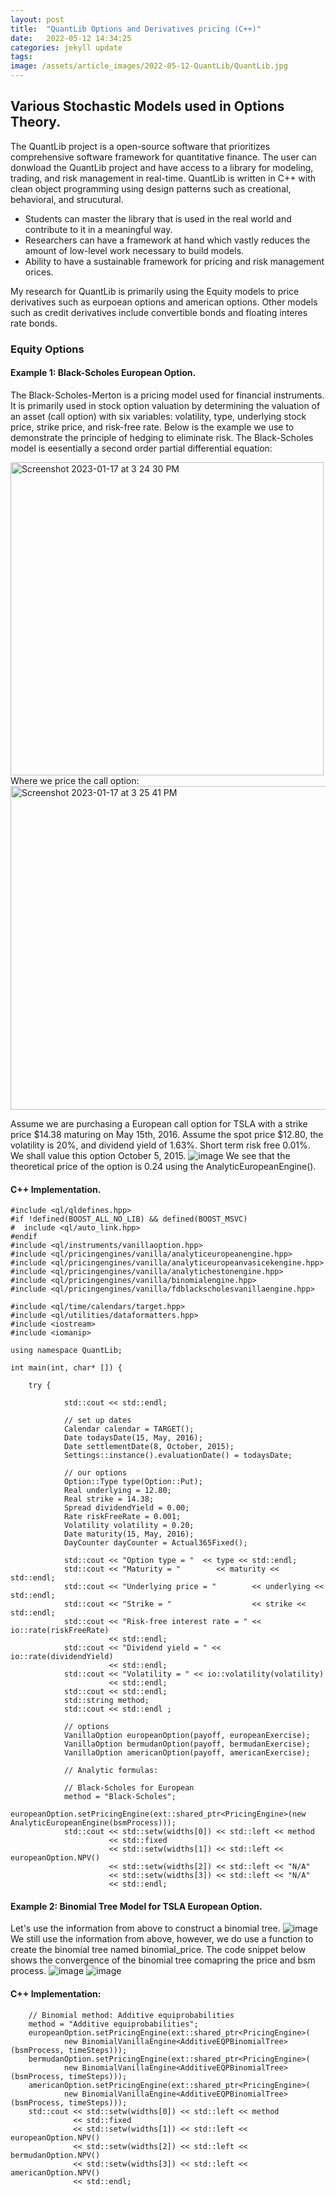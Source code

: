 ```yaml
---
layout: post
title:  "QuantLib Options and Derivatives pricing (C++)"
date:   2022-05-12 14:34:25
categories: jekyll update
tags: 
image: /assets/article_images/2022-05-12-QuantLib/QuantLib.jpg
---
```


## Various Stochastic Models used in Options Theory.

The QuantLib project is a open-source software that prioritizes comprehensive software framework for quantitative finance. The user can donwload the QuantLib project and have access to a library for modeling, trading, and risk management in real-time. QuantLib is written in C++ with clean object programming using design patterns such as creational, behavioral, and strucutural.

  * Students can master the library that is used in the real world and contribute to it in a meaningful way.
  * Researchers can have a framework at hand which vastly reduces the amount of low-level work necessary to build models.
  * Ability to have a sustainable framework for pricing and risk management orices.

My research for QuantLib is primarily using the Equity models to price derivatives such as eurpoean options and american options. Other models such as credit derivatives include convertible bonds and floating interes rate bonds.

### Equity Options

#### Example 1: Black-Scholes European Option.
The Black-Scholes-Merton is a pricing model used for financial instruments. It is primarily used in stock option valuation by determining the valuation of an asset (call option) with six variables: volatility, type, underlying stock price, strike price, and risk-free rate. Below is the example we use to demonstrate the principle of hedging to eliminate risk. The Black-Scholes model is eesentially a second order partial differential equation:

<img width="501" alt="Screenshot 2023-01-17 at 3 24 30 PM" src="https://user-images.githubusercontent.com/75659218/213034548-30dbf9a4-3776-468c-aa68-2a993552a08d.png">
Where we price the call option:

<img width="518" alt="Screenshot 2023-01-17 at 3 25 41 PM" src="https://user-images.githubusercontent.com/75659218/213034693-584f636f-8558-46c8-9682-ccc69893509c.png">



Assume we are purchasing a European call option for TSLA with a strike price $14.38 maturing on May 15th, 2016. Assume the spot price $12.80, the volatility is 20%, and dividend yield of 1.63%. Short term risk free 0.01%. We shall value this option October 5, 2015.
![image](https://user-images.githubusercontent.com/75659218/212205215-49871f6b-7335-48c0-95d1-d527502ff7c5.png)
We see that the theoretical price of the option is 0.24 using the AnalyticEuropeanEngine().

#### C++ Implementation.
    #include <ql/qldefines.hpp>
    #if !defined(BOOST_ALL_NO_LIB) && defined(BOOST_MSVC)
    #  include <ql/auto_link.hpp>
    #endif
    #include <ql/instruments/vanillaoption.hpp>
    #include <ql/pricingengines/vanilla/analyticeuropeanengine.hpp>
    #include <ql/pricingengines/vanilla/analyticeuropeanvasicekengine.hpp>
    #include <ql/pricingengines/vanilla/analytichestonengine.hpp>
    #include <ql/pricingengines/vanilla/binomialengine.hpp>
    #include <ql/pricingengines/vanilla/fdblackscholesvanillaengine.hpp>

    #include <ql/time/calendars/target.hpp>
    #include <ql/utilities/dataformatters.hpp>
    #include <iostream>
    #include <iomanip>

    using namespace QuantLib;

    int main(int, char* []) {

        try {

                std::cout << std::endl;

                // set up dates
                Calendar calendar = TARGET();
                Date todaysDate(15, May, 2016);
                Date settlementDate(8, October, 2015);
                Settings::instance().evaluationDate() = todaysDate;

                // our options
                Option::Type type(Option::Put);
                Real underlying = 12.80;
                Real strike = 14.38;
                Spread dividendYield = 0.00;
                Rate riskFreeRate = 0.001;
                Volatility volatility = 0.20;
                Date maturity(15, May, 2016);
                DayCounter dayCounter = Actual365Fixed();

                std::cout << "Option type = "  << type << std::endl;
                std::cout << "Maturity = "        << maturity << std::endl;
                std::cout << "Underlying price = "        << underlying << std::endl;
                std::cout << "Strike = "                  << strike << std::endl;
                std::cout << "Risk-free interest rate = " << io::rate(riskFreeRate)
                          << std::endl;
                std::cout << "Dividend yield = " << io::rate(dividendYield)
                          << std::endl;
                std::cout << "Volatility = " << io::volatility(volatility)
                          << std::endl;
                std::cout << std::endl;
                std::string method;
                std::cout << std::endl ;
                
                // options
                VanillaOption europeanOption(payoff, europeanExercise);
                VanillaOption bermudanOption(payoff, bermudanExercise);
                VanillaOption americanOption(payoff, americanExercise);

                // Analytic formulas:

                // Black-Scholes for European
                method = "Black-Scholes";
                europeanOption.setPricingEngine(ext::shared_ptr<PricingEngine>(new AnalyticEuropeanEngine(bsmProcess)));
                std::cout << std::setw(widths[0]) << std::left << method
                          << std::fixed
                          << std::setw(widths[1]) << std::left << europeanOption.NPV()
                          << std::setw(widths[2]) << std::left << "N/A"
                          << std::setw(widths[3]) << std::left << "N/A"
                          << std::endl;


#### Example 2: Binomial Tree Model for TSLA European Option.
Let's use the information from above to construct a binomial tree.
![image](https://user-images.githubusercontent.com/75659218/212207366-9378679b-f997-4235-a8b0-0b1d1c2431eb.png)
We still use the information from above, however, we do use a function to create the binomial tree named binomial_price. The code snippet below shows the convergence of the binomial tree comapring the price and bsm process.
![image](https://user-images.githubusercontent.com/75659218/212207566-ba9b78a6-ffb8-4f92-baaa-75a1a7c709e8.png)
![image](https://user-images.githubusercontent.com/75659218/212207984-27a43160-9398-4546-9d35-66c0552fb382.png)

#### C++ Implementation:

        // Binomial method: Additive equiprobabilities
        method = "Additive equiprobabilities";
        europeanOption.setPricingEngine(ext::shared_ptr<PricingEngine>(
                new BinomialVanillaEngine<AdditiveEQPBinomialTree>(bsmProcess, timeSteps)));
        bermudanOption.setPricingEngine(ext::shared_ptr<PricingEngine>(
                new BinomialVanillaEngine<AdditiveEQPBinomialTree>(bsmProcess, timeSteps)));
        americanOption.setPricingEngine(ext::shared_ptr<PricingEngine>(
                new BinomialVanillaEngine<AdditiveEQPBinomialTree>(bsmProcess, timeSteps)));
        std::cout << std::setw(widths[0]) << std::left << method
                  << std::fixed
                  << std::setw(widths[1]) << std::left << europeanOption.NPV()
                  << std::setw(widths[2]) << std::left << bermudanOption.NPV()
                  << std::setw(widths[3]) << std::left << americanOption.NPV()
                  << std::endl;







